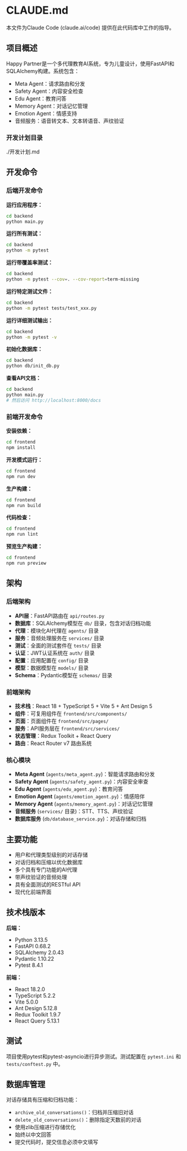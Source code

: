 # CLAUDE.md

本文件为Claude Code (claude.ai/code) 提供在此代码库中工作的指导。

## 项目概述

Happy Partner是一个多代理教育AI系统，专为儿童设计，使用FastAPI和SQLAlchemy构建。系统包含：
- Meta Agent：请求路由和分发
- Safety Agent：内容安全检查
- Edu Agent：教育问答
- Memory Agent：对话记忆管理
- Emotion Agent：情感支持
- 音频服务：语音转文本、文本转语音、声纹验证

### 开发计划目录
./开发计划.md

## 开发命令

### 后端开发命令

**运行应用程序：**
```bash
cd backend
python main.py
```

**运行所有测试：**
```bash
cd backend
python -m pytest
```

**运行带覆盖率测试：**
```bash
cd backend
python -m pytest --cov=. --cov-report=term-missing
```

**运行特定测试文件：**
```bash
cd backend
python -m pytest tests/test_xxx.py
```

**运行详细测试输出：**
```bash
cd backend
python -m pytest -v
```

**初始化数据库：**
```bash
cd backend
python db/init_db.py
```

**查看API文档：**
```bash
cd backend
python main.py
# 然后访问 http://localhost:8000/docs
```

### 前端开发命令

**安装依赖：**
```bash
cd frontend
npm install
```

**开发模式运行：**
```bash
cd frontend
npm run dev
```

**生产构建：**
```bash
cd frontend
npm run build
```

**代码检查：**
```bash
cd frontend
npm run lint
```

**预览生产构建：**
```bash
cd frontend
npm run preview
```

## 架构

### 后端架构
- **API层**：FastAPI路由在 `api/routes.py`
- **数据库**：SQLAlchemy模型在 `db/` 目录，包含对话归档功能
- **代理**：模块化AI代理在 `agents/` 目录
- **服务**：音频处理服务在 `services/` 目录
- **测试**：全面的测试套件在 `tests/` 目录
- **认证**：JWT认证系统在 `auth/` 目录
- **配置**：应用配置在 `config/` 目录
- **模型**：数据模型在 `models/` 目录
- **Schema**：Pydantic模型在 `schemas/` 目录

### 前端架构
- **技术栈**：React 18 + TypeScript 5 + Vite 5 + Ant Design 5
- **组件**：可复用组件在 `frontend/src/components/`
- **页面**：页面组件在 `frontend/src/pages/`
- **服务**：API服务层在 `frontend/src/services/`
- **状态管理**：Redux Toolkit + React Query
- **路由**：React Router v7 路由系统

### 核心模块
- **Meta Agent** (`agents/meta_agent.py`)：智能请求路由和分发
- **Safety Agent** (`agents/safety_agent.py`)：内容安全审查
- **Edu Agent** (`agents/edu_agent.py`)：教育问答
- **Emotion Agent** (`agents/emotion_agent.py`)：情感陪伴
- **Memory Agent** (`agents/memory_agent.py`)：对话记忆管理
- **音频服务** (`services/` 目录)：STT、TTS、声纹验证
- **数据库服务** (`db/database_service.py`)：对话存储和归档

## 主要功能

- 用户和代理类型级别的对话存储
- 对话归档和压缩以优化数据库
- 多个具有专门功能的AI代理
- 带声纹验证的音频处理
- 具有全面测试的RESTful API
- 现代化前端界面

## 技术栈版本

**后端：**
- Python 3.13.5
- FastAPI 0.68.2
- SQLAlchemy 2.0.43
- Pydantic 1.10.22
- Pytest 8.4.1

**前端：**
- React 18.2.0
- TypeScript 5.2.2
- Vite 5.0.0
- Ant Design 5.12.8
- Redux Toolkit 1.9.7
- React Query 5.13.1

## 测试

项目使用pytest和pytest-asyncio进行异步测试。测试配置在 `pytest.ini` 和 `tests/conftest.py` 中。

## 数据库管理

对话存储具有压缩和归档功能：
- `archive_old_conversations()`：归档并压缩旧对话
- `delete_old_conversations()`：删除指定天数前的对话
- 使用zlib压缩进行存储优化
- 始终以中文回答
- 提交代码时，提交信息必须中文填写